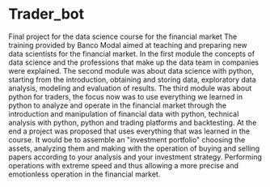 # Trader_bot
Final project for the data science course for the financial market  The training provided by Banco Modal aimed at teaching and preparing new data scientists for the financial market.  In the first module the concepts of data science and the professions that make up the data team in companies were explained.  The second module was about data science with python, starting from the introduction, obtaining and storing data, exploratory data analysis, modeling and evaluation of results.   The third module was about python for traders, the focus now was to use everything we learned in python to analyze and operate in the financial market through the introduction and manipulation of financial data with python, technical analysis with python, python and trading platforms and backtesting.  At the end a project was proposed that uses everything that was learned in the course. It would be to assemble an "investment portfolio" choosing the assets, analyzing them and making with the operation of buying and selling papers according to your analysis and your investment strategy. Performing operations with extreme speed and thus allowing a more precise and emotionless operation in the financial market.
